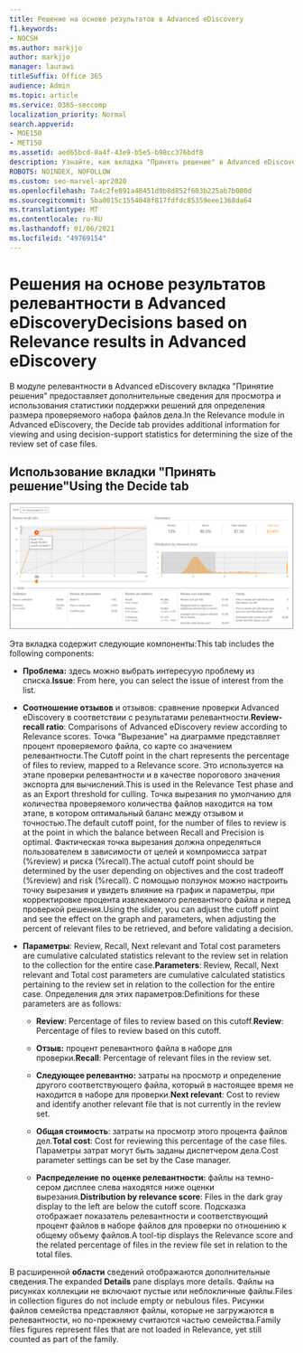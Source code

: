 ```yaml
---
title: Решение на основе результатов в Advanced eDiscovery
f1.keywords:
- NOCSH
ms.author: markjjo
author: markjjo
manager: laurawi
titleSuffix: Office 365
audience: Admin
ms.topic: article
ms.service: O365-seccomp
localization_priority: Normal
search.appverid:
- MOE150
- MET150
ms.assetid: aed65bcd-0a4f-43e9-b5e5-b98cc376bdf8
description: Узнайте, как вкладка "Принять решение" в Advanced eDiscovery предоставляет данные, которые помогут определить правильный размер набора файлов дела для проверки.
ROBOTS: NOINDEX, NOFOLLOW
ms.custom: seo-marvel-apr2020
ms.openlocfilehash: 7a4c2fe891a48451d9b8d852f603b225ab7b080d
ms.sourcegitcommit: 5ba0015c1554048f817fdfdc85359eee1368da64
ms.translationtype: MT
ms.contentlocale: ru-RU
ms.lasthandoff: 01/06/2021
ms.locfileid: "49769154"
---
```

# <a name="decisions-based-on-relevance-results-in-advanced-ediscovery"></a><span data-ttu-id="7d700-103">Решения на основе результатов релевантности в Advanced eDiscovery</span><span class="sxs-lookup"><span data-stu-id="7d700-103">Decisions based on Relevance results in Advanced eDiscovery</span></span>
  
<span data-ttu-id="7d700-104">В модуле релевантности в Advanced eDiscovery вкладка "Принятие решения" предоставляет дополнительные сведения для просмотра и использования статистики поддержки решений для определения размера проверяемого набора файлов дела.</span><span class="sxs-lookup"><span data-stu-id="7d700-104">In the Relevance module in Advanced eDiscovery, the Decide tab provides additional information for viewing and using decision-support statistics for determining the size of the review set of case files.</span></span>
  
## <a name="using-the-decide-tab"></a><span data-ttu-id="7d700-105">Использование вкладки "Принять решение"</span><span class="sxs-lookup"><span data-stu-id="7d700-105">Using the Decide tab</span></span>

!["Релевантность" > "Решение"](../media/f32fed89-f3b5-404a-90c7-ea25d2eb58a9.png)
  
<span data-ttu-id="7d700-107">Эта вкладка содержит следующие компоненты:</span><span class="sxs-lookup"><span data-stu-id="7d700-107">This tab includes the following components:</span></span>
  
- <span data-ttu-id="7d700-108">**Проблема:** здесь можно выбрать интересуую проблему из списка.</span><span class="sxs-lookup"><span data-stu-id="7d700-108">**Issue**: From here, you can select the issue of interest from the list.</span></span>

- <span data-ttu-id="7d700-109">**Соотношение отзывов** и отзывов: сравнение проверки Advanced eDiscovery в соответствии с результатами релевантности.</span><span class="sxs-lookup"><span data-stu-id="7d700-109">**Review-recall ratio**: Comparisons of Advanced eDiscovery review according to Relevance scores.</span></span> <span data-ttu-id="7d700-110">Точка "Вырезание" на диаграмме представляет процент проверяемого файла, со карте со значением релевантности.</span><span class="sxs-lookup"><span data-stu-id="7d700-110">The Cutoff point in the chart represents the percentage of files to review, mapped to a Relevance score.</span></span> <span data-ttu-id="7d700-111">Это используется на этапе проверки релевантности и в качестве порогового значения экспорта для вычислений.</span><span class="sxs-lookup"><span data-stu-id="7d700-111">This is used in the Relevance Test phase and as an Export threshold for culling.</span></span> <span data-ttu-id="7d700-112">Точка вырезания по умолчанию для количества проверяемого количества файлов находится на том этапе, в котором оптимальный баланс между отзывом и точностью.</span><span class="sxs-lookup"><span data-stu-id="7d700-112">The default cutoff point, for the number of files to review is at the point in which the balance between Recall and Precision is optimal.</span></span> <span data-ttu-id="7d700-113">Фактическая точка вырезания должна определяться пользователем в зависимости от целей и компромисса затрат (%review) и риска (%recall).</span><span class="sxs-lookup"><span data-stu-id="7d700-113">The actual cutoff point should be determined by the user depending on objectives and the cost tradeoff (%review) and risk (%recall).</span></span> <span data-ttu-id="7d700-114">С помощью ползунок можно настроить точку вырезания и увидеть влияние на график и параметры, при корректировке процента извлекаемого релевантного файла и перед проверкой решения.</span><span class="sxs-lookup"><span data-stu-id="7d700-114">Using the slider, you can adjust the cutoff point and see the effect on the graph and parameters, when adjusting the percent of relevant files to be retrieved, and before validating a decision.</span></span>

- <span data-ttu-id="7d700-115">**Параметры**: Review, Recall, Next relevant and Total cost parameters are cumulative calculated statistics relevant to the review set in relation to the collection for the entire case.</span><span class="sxs-lookup"><span data-stu-id="7d700-115">**Parameters**: Review, Recall, Next relevant and Total cost parameters are cumulative calculated statistics pertaining to the review set in relation to the collection for the entire case.</span></span> <span data-ttu-id="7d700-116">Определения для этих параметров:</span><span class="sxs-lookup"><span data-stu-id="7d700-116">Definitions for these parameters are as follows:</span></span>

  - <span data-ttu-id="7d700-117">**Review**: Percentage of files to review based on this cutoff.</span><span class="sxs-lookup"><span data-stu-id="7d700-117">**Review**: Percentage of files to review based on this cutoff.</span></span>

  - <span data-ttu-id="7d700-118">**Отзыв:** процент релевантного файла в наборе для проверки.</span><span class="sxs-lookup"><span data-stu-id="7d700-118">**Recall**: Percentage of relevant files in the review set.</span></span>

  - <span data-ttu-id="7d700-119">**Следующее релевантно:** затраты на просмотр и определение другого соответствующего файла, который в настоящее время не находится в наборе для проверки.</span><span class="sxs-lookup"><span data-stu-id="7d700-119">**Next relevant**: Cost to review and identify another relevant file that is not currently in the review set.</span></span>

  - <span data-ttu-id="7d700-120">**Общая стоимость**: затраты на просмотр этого процента файлов дел.</span><span class="sxs-lookup"><span data-stu-id="7d700-120">**Total cost**: Cost for reviewing this percentage of the case files.</span></span> <span data-ttu-id="7d700-121">Параметры затрат могут быть заданы диспетчером дела.</span><span class="sxs-lookup"><span data-stu-id="7d700-121">Cost parameter settings can be set by the Case manager.</span></span>

  - <span data-ttu-id="7d700-122">**Распределение по оценке релевантности:** файлы на темно-сером дисплее слева находятся ниже оценки вырезания.</span><span class="sxs-lookup"><span data-stu-id="7d700-122">**Distribution by relevance score**: Files in the dark gray display to the left are below the cutoff score.</span></span> <span data-ttu-id="7d700-123">Подсказка отображает показатель релевантности и соответствующий процент файлов в наборе файлов для проверки по отношению к общему объему файлов.</span><span class="sxs-lookup"><span data-stu-id="7d700-123">A tool-tip displays the Relevance score and the related percentage of files in the review file set in relation to the total files.</span></span>

<span data-ttu-id="7d700-124">В расширенной **области** сведений отображаются дополнительные сведения.</span><span class="sxs-lookup"><span data-stu-id="7d700-124">The expanded **Details** pane displays more details.</span></span> <span data-ttu-id="7d700-125">Файлы на рисунках коллекции не включают пустые или неблокличные файлы.</span><span class="sxs-lookup"><span data-stu-id="7d700-125">Files in collection figures do not include empty or nebulous files.</span></span> <span data-ttu-id="7d700-126">Рисунки файлов семейства представляют файлы, которые не загружаются в релевантности, но по-прежнему считаются частью семейства.</span><span class="sxs-lookup"><span data-stu-id="7d700-126">Family files figures represent files that are not loaded in Relevance, yet still counted as part of the family.</span></span>

